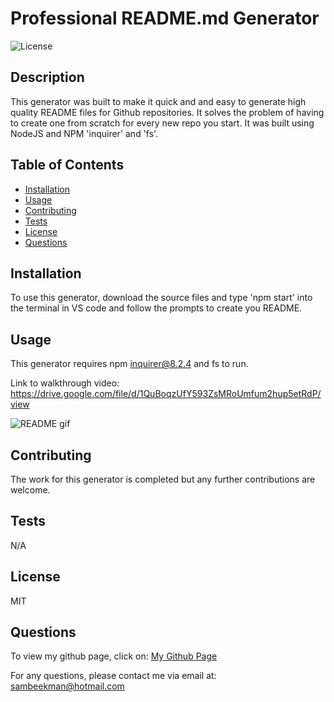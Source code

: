 
# Professional README.md Generator

![License](https://img.shields.io/badge/License-MIT-blue)


## Description

This generator was built to make it quick and and easy to generate high quality README files for Github repositories. It solves the problem of having to create one from scratch for every new repo you start. It was built using NodeJS and NPM 'inquirer' and 'fs'.


## Table of Contents
- [Installation](#Installation)
- [Usage](#Usage)
- [Contributing](#Contributing)
- [Tests](#Tests)
- [License](#License)
- [Questions](#Questions)


## Installation

To use this generator, download the source files and type 'npm start' into the terminal in VS code and follow the prompts to create you README.


## Usage

This generator requires npm inquirer@8.2.4 and fs to run.

Link to walkthrough video: https://drive.google.com/file/d/1QuBoqzUfY593ZsMRoUmfum2hup5etRdP/view

![README gif](https://github.com/SamBeekman/Professional-README-Generator/assets/131665093/a422cac5-e2ad-4908-be1d-46be02fc659b)



## Contributing

The work for this generator is completed but any further contributions are welcome.


## Tests

N/A


## License

MIT


## Questions

To view my github page, click on: [My Github Page](https://www.github.com/SamBeekman)

For any questions, please contact me via email at: sambeekman@hotmail.com
